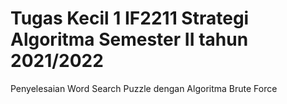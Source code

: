 # Tugas Kecil 1 IF2211 Strategi Algoritma Semester II tahun 2021/2022
Penyelesaian Word Search Puzzle dengan Algoritma Brute Force
